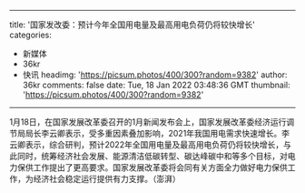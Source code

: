 
---
title: '国家发改委：预计今年全国用电量及最高用电负荷仍将较快增长'
categories: 
 - 新媒体
 - 36kr
 - 快讯
headimg: 'https://picsum.photos/400/300?random=9382'
author: 36kr
comments: false
date: Tue, 18 Jan 2022 03:48:36 GMT
thumbnail: 'https://picsum.photos/400/300?random=9382'
---

<div>   
1月18日，在国家发展改革委召开的1月新闻发布会上，国家发展改革委经济运行调节局局长李云卿表示，受多重因素叠加影响，2021年我国用电需求快速增长。李云卿表示，综合研判，预计2022年全国用电量及最高用电负荷仍将较快增长，与此同时，统筹经济社会发展、能源清洁低碳转型、碳达峰碳中和等多个目标，对电力保供工作提出了更高要求。国家发展改革委将会同有关方面全力做好电力保供工作，为经济社会稳定运行提供有力支撑。（澎湃）  
</div>
            